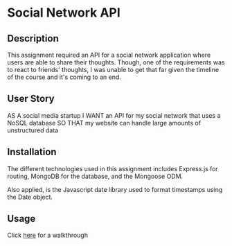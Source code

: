 # Social Network API

## Description 

This assignment required an API for a social network application where users are able to share their thoughts. Though, one of the requirements was to react to friends' thoughts, I was unable to get that far given the timeline of the course and it's coming to an end.

## User Story
AS A social media startup
I WANT an API for my social network that uses a NoSQL database
SO THAT my website can handle large amounts of unstructured data

## Installation

The different technologies used in this assignment includes Express.js for routing, MongoDB for the database, and the Mongoose ODM. 

Also applied, is the Javascript date library used to format timestamps using the Date object.

## Usage

Click [here](https://drive.google.com/file/d/15s-hJIg3UHEBWZdUjQeSCV6wCYQOoH4S/view) for a walkthrough
